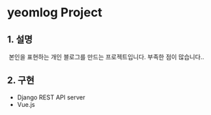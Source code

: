 # yeomlog Project

## 1. 설명

​	본인을 표현하는 개인 블로그를 만드는 프로젝트입니다.
부족한 점이 많습니다..



## 2. 구현

- Django REST API server
- Vue.js
